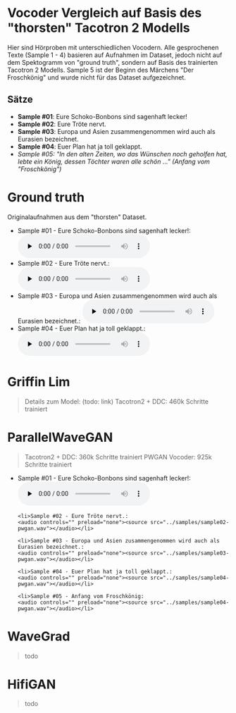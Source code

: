# Vocoder Vergleich auf Basis des "thorsten" Tacotron 2 Modells
Hier sind Hörproben mit unterschiedlichen Vocodern. Alle gesprochenen Texte (Sample 1 - 4) basieren auf Aufnahmen im Dataset, jedoch nicht auf dem Spektogramm von "ground truth", sondern auf Basis des trainierten Tacotron 2 Modells. Sample 5 ist der Beginn des Märchens "Der Froschkönig" und wurde nicht für das Dataset aufgezeichnet.

## Sätze
* **Sample #01**: Eure Schoko-Bonbons sind sagenhaft lecker!
* **Sample #02**: Eure Tröte nervt.
* **Sample #03**: Europa und Asien zusammengenommen wird auch als Eurasien bezeichnet.
* **Sample #04**: Euer Plan hat ja toll geklappt.
* *Sample #05: "In den alten Zeiten, wo das Wünschen noch geholfen hat, lebte ein König, dessen Töchter waren alle schön ..." (Anfang vom "Froschkönig")*

# Ground truth
Originalaufnahmen aus dem "thorsten" Dataset.

<dl>
  <ul>
    <li>Sample #01 - Eure Schoko-Bonbons sind sagenhaft lecker!: <audio controls="" preload="none"><source src="../samples/sample01-gt.wav"></audio></li>
    <li>Sample #02 - Eure Tröte nervt.: <audio controls="" preload="none"><source src="../samples/sample02-gt.wav"></audio></li>
    <li>Sample #03 - Europa und Asien zusammengenommen wird auch als Eurasien bezeichnet.: <audio controls="" preload="none"><source src="../samples/sample03-gt.wav"></audio></li>
    <li>Sample #04 - Euer Plan hat ja toll geklappt.: <audio controls="" preload="none"><source src="../samples/sample04-gt.wav"></audio></li>
  </ul>
</dl>


# Griffin Lim
> Details zum Model: (todo: link)
> Tacotron2 + DDC: 460k Schritte trainiert

# ParallelWaveGAN
> Tacotron2 + DDC: 360k Schritte trainiert
> PWGAN Vocoder: 925k Schritte trainiert

<dl>
  <ul>
    <li>Sample #01 - Eure Schoko-Bonbons sind sagenhaft lecker!:
    <audio controls="" preload="none"><source src="../samples/sample01-pwgan.wav"></audio></li>
    
    <li>Sample #02 - Eure Tröte nervt.:
    <audio controls="" preload="none"><source src="../samples/sample02-pwgan.wav"></audio></li>
    
    <li>Sample #03 - Europa und Asien zusammengenommen wird auch als Eurasien bezeichnet.:
    <audio controls="" preload="none"><source src="../samples/sample03-pwgan.wav"></audio></li>
    
    <li>Sample #04 - Euer Plan hat ja toll geklappt.:
    <audio controls="" preload="none"><source src="../samples/sample04-pwgan.wav"></audio></li>
    
    <li>Sample #05 - Anfang vom Froschkönig:
    <audio controls="" preload="none"><source src="../samples/sample04-pwgan.wav"></audio></li>
  </ul>
</dl>


# WaveGrad
> todo

# HifiGAN
> todo
